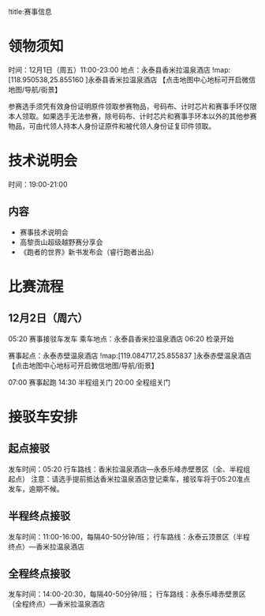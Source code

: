 !title:赛事信息

# 领物须知
时间：12月1日（周五）11:00-23:00
地点：永泰县香米拉温泉酒店
!map:[118.950538,25.855160 ]永泰县香米拉温泉酒店
【点击地图中心地标可开启微信地图/导航/街景】

参赛选手须凭有效身份证明原件领取参赛物品，号码布、计时芯片和赛事手环仅限本人领取。如果选手无法参赛，除号码布、计时芯片和赛事手环本以外的其他参赛物品，可由代领人持本人身份证原件和被代领人身份证复印件领取。



# 技术说明会
时间：19:00-21:00
## 内容
* 赛事技术说明会
* 高黎贡山超级越野赛分享会
* 《跑者的世界》新书发布会（睿行跑者出品）

# 比赛流程

## 12月2日（周六）
05:20 赛事接驳车发车
乘车地点：永泰县香米拉温泉酒店
06:20 检录开始

赛事起点：永泰赤壁温泉酒店
!map:[119.084717,25.855837 ]永泰赤壁温泉酒店
【点击地图中心地标可开启微信地图/导航/街景】

07:00 赛事起跑
14:30 半程组关门
20:00 全程组关门

# 接驳车安排
## 起点接驳
发车时间：05:20
行车路线：香米拉温泉酒店—永泰乐峰赤壁景区（全、半程组起点）
注意：请选手提前抵达香米拉温泉酒店登记乘车，接驳车将于05:20准点发车，逾期不候。

## 半程终点接驳
发车时间：11:00-16:00，每隔40-50分钟/班；
行车路线：永泰云顶景区（半程终点）—香米拉温泉酒店

## 全程终点接驳
发车时间：14:00-20:30，每隔40-50分钟/班；
行车路线：永泰乐峰赤壁景区（全程终点）—香米拉温泉酒店
